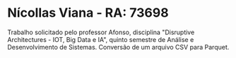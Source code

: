 # Nícollas Viana - RA: 73698
Trabalho solicitado pelo professor Afonso, disciplina "Disruptive Architectures - IOT, Big Data e IA", quinto semestre de Análise e Desenvolvimento de Sistemas. Conversão de um arquivo CSV para Parquet.